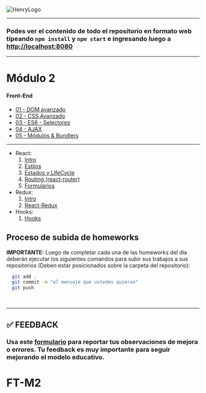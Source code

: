 ![HenryLogo](https://d31uz8lwfmyn8g.cloudfront.net/Assets/logo-henry-white-lg.png)

---

### Podes ver el contenido de todo el repositorio en formato web tipeando `npm install` y `npm start` e ingresando luego a <http://localhost:8080>

---

# Módulo 2

#### Front-End

<div class="hide">

-  [01 - DOM avanzado](./01-DOM)
-  [02 - CSS Avanzado](./02-CSS)
-  [03 - ES6 - Selectores](./03-ES6)
-  [04 - AJAX](./04-Ajax)
-  [05 - Módulos & Bundlers](./05-Bundlers)

---

-  React:
   1. [Intro](./06-React-Intro)
   2. [Estilos](./07-React-Estilos)
   3. [Estados y LifeCycle](./08-React-Estado-LifeCycle)
   4. [Routing (react-router)](./09-React-Routing)
   5. [Formularios](./10-React-Forms)
-  Redux:
   1. [Intro](./11-Redux)
   2. [React-Redux](./12-React-Redux)
-  Hooks:
   1. [Hooks](./13-React-Hooks)

</div>

## Proceso de subida de homeworks

**IMPORTANTE:** Luego de completar cada una de las homeworks del día deberán ejecutar los siguientes comandos para subir sus trabajos a sus repositorios (Deben estar posicionados sobre la carpeta del repositorio):

```bash
  git add .
  git commit -m "el mensaje que ustedes quieran"
  git push
```

</br >

---

## **✅ FEEDBACK**

### Usa este [**formulario**](https://docs.google.com/forms/d/e/1FAIpQLSe1MybH_Y-xcp1RP0jKPLndLdJYg8cwyHkSb9MwSrEjoxyzWg/viewform) para reportar tus observaciones de mejora o errores. Tu feedback es muy importante para seguir mejorando el modelo educativo.
# FT-M2
